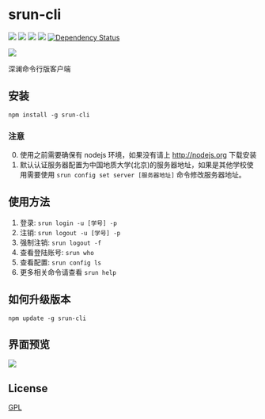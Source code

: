 # srun-cli
[![](https://badge.fury.io/js/srun.png)](http://npmjs.com/package/srun-cli)
[![](https://img.shields.io/github/issues/lizheming/srun-cli.svg)](https://github.com/lizheming/srun-cli/issues)
[![](https://img.shields.io/github/forks/lizheming/srun-cli.svg)](https://github.com/lizheming/srun-cli/network)
[![](https://img.shields.io/github/stars/lizheming/srun-cli.svg)](https://github.com/lizheming/srun-cli/stargazers)
[![Dependency Status](https://david-dm.org/lizheming/srun-cli.svg)](https://david-dm.org/lizheming/srun-cli)

[![](https://nodei.co/npm/srun-cli.png?downloads=true&stars=true)](http://npmjs.com/package/srun-cli)

深澜命令行版客户端

## 安装

`npm install -g srun-cli`

### 注意

0. 使用之前需要确保有 nodejs 环境，如果没有请上 http://nodejs.org 下载安装
1. 默认认证服务器配置为中国地质大学(北京)的服务器地址，如果是其他学校使用需要使用 `srun config set server [服务器地址]` 命令修改服务器地址。

## 使用方法 

1. 登录: `srun login -u [学号] -p`
2. 注销: `srun logout -u [学号] -p`
3. 强制注销: `srun logout -f`
4. 查看登陆账号: `srun who`
5. 查看配置: `srun config ls`
6. 更多相关命令请查看 `srun help`

## 如何升级版本

`npm update -g srun-cli`

## 界面预览

![](https://raw.githubusercontent.com/lizheming/srun-cli/master/example/screenshot.png)

## License

[GPL](https://github.com/lizheming/srun-cli/blob/master/LICENSE)